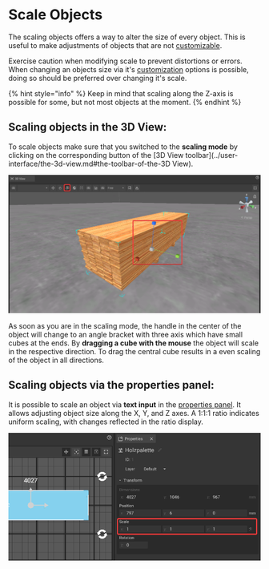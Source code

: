 # Scale Objects

The scaling objects offers a way to alter the size of every object. This is useful to make adjustments of objects that are not [customizable](customizable-machines.md).

Exercise caution when modifying scale to prevent distortions or errors. When changing an objects size via it's [customization](customizable-machines.md) options is possible, doing so should be preferred over changing it's scale.   

{% hint style="info" %}
Keep in mind that scaling along the Z-axis is possible for some, but not most objects at the moment.
{% endhint %}

## Scaling objects in the 3D View:

To scale objects make sure that you switched to the **scaling mode** by clicking on the corresponding button of the [3D View toolbar](../user-interface/the-3d-view.md#the-toolbar-of-the-3D View).

![](../../../.gitbook/assets/iVP_Planning_ObjectInteraction_3DScaleObjects.png)

As soon as you are in the scaling mode, the handle in the center of the object will change to an angle bracket with three axis which have small cubes at the ends. By **dragging a cube with the mouse** the object will scale in the respective direction. To drag the central cube results in a even scaling of the object in all directions.

## Scaling objects via the properties panel:

It is possible to scale an object via **text input** in the [properties panel](../user-interface/the-properties-panel.md). It allows adjusting object size along the X, Y, and Z axes. A 1:1:1 ratio indicates uniform scaling, with changes reflected in the ratio display.

![](../../../.gitbook/assets/iVP_Planning_ObjectInteraction_PropertiesScaleObjects.png)

